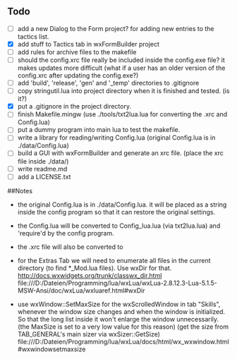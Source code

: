 
## Todo

- [ ] add a new Dialog to the Form project? for adding new entries to the tactics list.
- [x] add stuff to Tactics tab in wxFormBuilder project
- [ ] add rules for archive files to the makefile
- [ ] should the config.xrc file really be included inside the config.exe file? it makes updates more difficult (what if a user has an older version of the config.xrc after updating the config.exe?)
- [ ] add 'build', 'release', 'gen' and '_temp' directories to .gitignore
- [ ] copy stringutil.lua into project directory when it is finished and tested. (is it?)
- [x] put a .gitignore in the project directory.
- [ ] finish Makefile.mingw (use ./tools/txt2lua.lua for converting the .xrc and Config.lua)
- [ ] put a dummy program into main lua to test the makefile.
- [ ] write a library for reading/writing Config.lua (original Config.lua is in ./data/Config.lua)
- [ ] build a GUI with wxFormBuilder and generate an xrc file. (place the xrc file inside ./data/)
- [ ] write readme.md
- [ ] add a LICENSE.txt

##Notes

- the original Config.lua is in ./data/Config.lua. it will be placed as a string inside the config program
so that it can restore the original settings.

- the Config.lua will be converted to Config_lua.lua (via txt2lua.lua) and 'require'd by the config program.
- the .xrc file will also be converted to 

- for the Extras Tab we will need to enumerate all files in the current directory (to find *_Mod.lua files). Use wxDir for that. 
http://docs.wxwidgets.org/trunk/classwx_dir.html
file:///D:/Dateien/Programming/lua/wxLua/wxLua-2.8.12.3-Lua-5.1.5-MSW-Ansi/doc/wxLua/wxluaref.html#wxDir

- use wxWindow::SetMaxSize for the wxScrolledWindow in tab "Skills", whenever the window size changes and when the window is initialized. So that the long list inside it won't enlarge the window unnecessarily. (the MaxSize is set to a very low value for this reason) (get the size from TAB_GENERAL's main sizer via wxSizer::GetSize)
file:///D:/Dateien/Programming/lua/wxLua/docs/html/wx_wxwindow.html#wxwindowsetmaxsize

